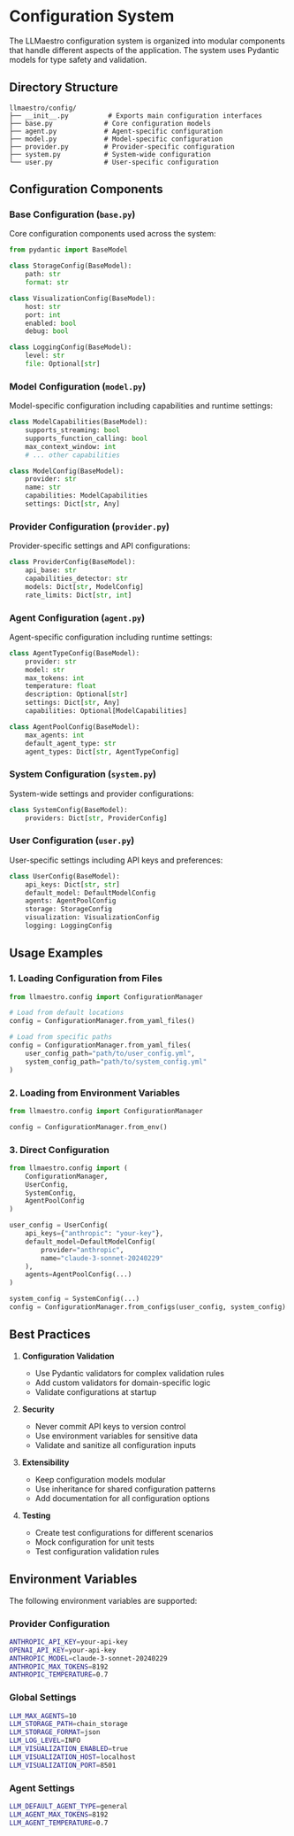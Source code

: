 # Configuration System

The LLMaestro configuration system is organized into modular components that handle different aspects of the application. The system uses Pydantic models for type safety and validation.

## Directory Structure

```
llmaestro/config/
├── __init__.py          # Exports main configuration interfaces
├── base.py             # Core configuration models
├── agent.py            # Agent-specific configuration
├── model.py            # Model-specific configuration
├── provider.py         # Provider-specific configuration
├── system.py           # System-wide configuration
└── user.py             # User-specific configuration
```

## Configuration Components

### Base Configuration (`base.py`)
Core configuration components used across the system:
```python
from pydantic import BaseModel

class StorageConfig(BaseModel):
    path: str
    format: str

class VisualizationConfig(BaseModel):
    host: str
    port: int
    enabled: bool
    debug: bool

class LoggingConfig(BaseModel):
    level: str
    file: Optional[str]
```

### Model Configuration (`model.py`)
Model-specific configuration including capabilities and runtime settings:
```python
class ModelCapabilities(BaseModel):
    supports_streaming: bool
    supports_function_calling: bool
    max_context_window: int
    # ... other capabilities

class ModelConfig(BaseModel):
    provider: str
    name: str
    capabilities: ModelCapabilities
    settings: Dict[str, Any]
```

### Provider Configuration (`provider.py`)
Provider-specific settings and API configurations:
```python
class ProviderConfig(BaseModel):
    api_base: str
    capabilities_detector: str
    models: Dict[str, ModelConfig]
    rate_limits: Dict[str, int]
```

### Agent Configuration (`agent.py`)
Agent-specific configuration including runtime settings:
```python
class AgentTypeConfig(BaseModel):
    provider: str
    model: str
    max_tokens: int
    temperature: float
    description: Optional[str]
    settings: Dict[str, Any]
    capabilities: Optional[ModelCapabilities]

class AgentPoolConfig(BaseModel):
    max_agents: int
    default_agent_type: str
    agent_types: Dict[str, AgentTypeConfig]
```

### System Configuration (`system.py`)
System-wide settings and provider configurations:
```python
class SystemConfig(BaseModel):
    providers: Dict[str, ProviderConfig]
```

### User Configuration (`user.py`)
User-specific settings including API keys and preferences:
```python
class UserConfig(BaseModel):
    api_keys: Dict[str, str]
    default_model: DefaultModelConfig
    agents: AgentPoolConfig
    storage: StorageConfig
    visualization: VisualizationConfig
    logging: LoggingConfig
```

## Usage Examples

### 1. Loading Configuration from Files
```python
from llmaestro.config import ConfigurationManager

# Load from default locations
config = ConfigurationManager.from_yaml_files()

# Load from specific paths
config = ConfigurationManager.from_yaml_files(
    user_config_path="path/to/user_config.yml",
    system_config_path="path/to/system_config.yml"
)
```

### 2. Loading from Environment Variables
```python
from llmaestro.config import ConfigurationManager

config = ConfigurationManager.from_env()
```

### 3. Direct Configuration
```python
from llmaestro.config import (
    ConfigurationManager,
    UserConfig,
    SystemConfig,
    AgentPoolConfig
)

user_config = UserConfig(
    api_keys={"anthropic": "your-key"},
    default_model=DefaultModelConfig(
        provider="anthropic",
        name="claude-3-sonnet-20240229"
    ),
    agents=AgentPoolConfig(...)
)

system_config = SystemConfig(...)
config = ConfigurationManager.from_configs(user_config, system_config)
```

## Best Practices

1. **Configuration Validation**
   - Use Pydantic validators for complex validation rules
   - Add custom validators for domain-specific logic
   - Validate configurations at startup

2. **Security**
   - Never commit API keys to version control
   - Use environment variables for sensitive data
   - Validate and sanitize all configuration inputs

3. **Extensibility**
   - Keep configuration models modular
   - Use inheritance for shared configuration patterns
   - Add documentation for all configuration options

4. **Testing**
   - Create test configurations for different scenarios
   - Mock configuration for unit tests
   - Test configuration validation rules

## Environment Variables

The following environment variables are supported:

### Provider Configuration
```bash
ANTHROPIC_API_KEY=your-api-key
OPENAI_API_KEY=your-api-key
ANTHROPIC_MODEL=claude-3-sonnet-20240229
ANTHROPIC_MAX_TOKENS=8192
ANTHROPIC_TEMPERATURE=0.7
```

### Global Settings
```bash
LLM_MAX_AGENTS=10
LLM_STORAGE_PATH=chain_storage
LLM_STORAGE_FORMAT=json
LLM_LOG_LEVEL=INFO
LLM_VISUALIZATION_ENABLED=true
LLM_VISUALIZATION_HOST=localhost
LLM_VISUALIZATION_PORT=8501
```

### Agent Settings
```bash
LLM_DEFAULT_AGENT_TYPE=general
LLM_AGENT_MAX_TOKENS=8192
LLM_AGENT_TEMPERATURE=0.7
```
